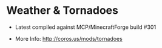 Weather &amp; Tornadoes
===================

- Latest compiled against MCP/MinecraftForge build #301

- More Info: http://coros.us/mods/tornadoes